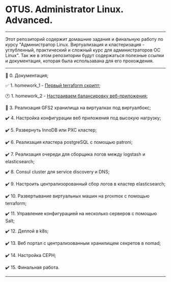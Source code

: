 # OTUS. Administrator Linux. Advanced.
____
Этот репозиторий содержит домашние задания и финальную работу по курсу "Администратор Linux. Виртуализация и кластеризация - углубленный, практический и сложный курс для администраторов ОС Linux". Так же в этом репозитории будут содержаться полезные ссылки и документация, которая была использавана для его прохождения.
____
:construction_worker:  0. Документация;

:white_check_mark:  1. homework_1 - [Первый terraform скрипт](https://github.com/piragunka/otus_homework/tree/main/homework_1);

:clock1:  1. homework_2 - [Настраиваем балансировку веб-приложения](https://github.com/piragunka/otus_homework/tree/main/homework_2);

:construction_worker:  3. Реализация GFS2 хранилища на виртуалках под виртуалбокс;

:heavy_check_mark:  4. Настройка конфигурации веб приложения под высокую нагрузку;

:heavy_check_mark:  5. Развернуть InnoDB или PXC кластер;

:heavy_check_mark:  6. Реализация кластера postgreSQL с помощью patroni;

:heavy_check_mark:  7. Реализация очереди для сборщика логов между logstash и elasticsearch;

:heavy_check_mark:  8. Consul cluster для service discovery и DNS;

:heavy_check_mark:  9. Настроить централизорованный сбор логов в кластер elasticsearch;

:heavy_check_mark:  10. Развертывание виртуальных машин на proxmox с помощью terraform;

:heavy_check_mark:  11. Управление конфигурацией на несколько серверов с помощью Salt;

:heavy_check_mark:  12. Деплой в k8s;

:heavy_check_mark:  13. Веб портал с централизованным хранилищем секретов в nomad;

:heavy_check_mark:  14. Настройка CEPH;

:heavy_check_mark:  15. Финальная работа.
____

